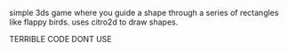 simple 3ds game where you guide a shape through a series of rectangles like flappy birds. uses citro2d to draw shapes.

TERRIBLE CODE DONT USE
